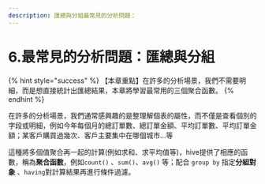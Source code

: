 ```yaml
---
description: 匯總與分組最常見的分析問題：
---
```


# 6.最常見的分析問題：匯總與分組

{% hint style="success" %}
【本章重點】在許多的分析場景，我們不需要明細，而是想直接統計出匯總結果，本章將學習最常用的三個聚合函數。
{% endhint %}

在許多的分析場景，我們通常感興趣的是整理解個表的屬性，而不僅是查看個別的字段或明細，例如今年每個月的總訂單數、總訂單金額、平均訂單數、平均訂單金額；某客戶購買過幾次、客戶主要集中在哪個城市...等

這種將多個值聚合再一起的計算(例如求和、求平均值等)，hive提供了相應的函數，稱為**聚合函數**，例如`count()` 、`sum()`、`avg()` 等；配合 `group by` 指定**分組對象** 、`having`對計算結果再進行條件過濾。
